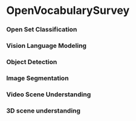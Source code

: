 # OpenVocabularySurvey


### Open Set Classification 

### Vision Language Modeling 


### Object Detection


### Image Segmentation


### Video Scene Understanding


### 3D scene understanding 


